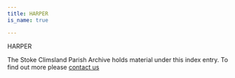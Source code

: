 ```yaml
---
title: HARPER
is_name: true

---
```


HARPER


The Stoke Climsland Parish Archive holds material under this index entry. To find out more please [contact us](/contact/)
